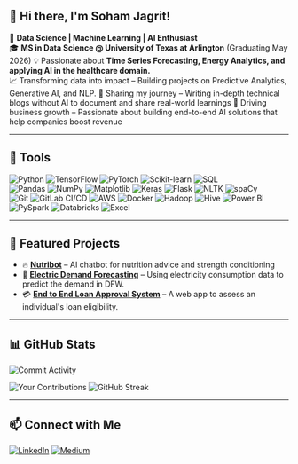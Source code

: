 ## 👋 Hi there, I'm Soham Jagrit!

🚀 **Data Science | Machine Learning | AI Enthusiast**  
🎓 **MS in Data Science @ University of Texas at Arlington** (Graduating May 2026) 
💡 Passionate about **Time Series Forecasting, Energy Analytics, and applying AI in the healthcare domain.**  
📈 Transforming data into impact – Building projects on Predictive Analytics, Generative AI, and NLP.
📝 Sharing my journey – Writing in-depth technical blogs without AI to document and share real-world learnings
💼 Driving business growth – Passionate about building end-to-end AI solutions that help companies boost revenue

---

## 🔧 Tools
![Python](https://img.shields.io/badge/Python-FFD43B?style=for-the-badge&logo=python&logoColor=blue) ![TensorFlow](https://img.shields.io/badge/TensorFlow-FF6F00?style=for-the-badge&logo=tensorflow&logoColor=white) ![PyTorch](https://img.shields.io/badge/PyTorch-EE4C2C?style=for-the-badge&logo=pytorch&logoColor=white) ![Scikit-learn](https://img.shields.io/badge/Scikit%20Learn-F7931E?style=for-the-badge&logo=scikit-learn&logoColor=white) ![SQL](https://img.shields.io/badge/SQL-4479A1?style=for-the-badge&logo=postgresql&logoColor=white)  
![Pandas](https://img.shields.io/badge/Pandas-150458?style=for-the-badge&logo=pandas&logoColor=white) ![NumPy](https://img.shields.io/badge/NumPy-013243?style=for-the-badge&logo=numpy&logoColor=white) ![Matplotlib](https://img.shields.io/badge/Matplotlib-11557C?style=for-the-badge&logo=plotly&logoColor=white) ![Keras](https://img.shields.io/badge/Keras-D00000?style=for-the-badge&logo=keras&logoColor=white) ![Flask](https://img.shields.io/badge/Flask-000000?style=for-the-badge&logo=flask&logoColor=white) ![NLTK](https://img.shields.io/badge/NLTK-006400?style=for-the-badge&logo=nltk&logoColor=white) ![spaCy](https://img.shields.io/badge/spaCy-09A3D5?style=for-the-badge&logo=spacy&logoColor=white)  
![Git](https://img.shields.io/badge/Git-F05032?style=for-the-badge&logo=git&logoColor=white) ![GitLab CI/CD](https://img.shields.io/badge/GitLab%20CI/CD-FCA121?style=for-the-badge&logo=gitlab&logoColor=white) ![AWS](https://img.shields.io/badge/AWS-232F3E?style=for-the-badge&logo=amazon-aws&logoColor=white) ![Docker](https://img.shields.io/badge/Docker-2496ED?style=for-the-badge&logo=docker&logoColor=white) ![Hadoop](https://img.shields.io/badge/Hadoop-66CCFF?style=for-the-badge&logo=apachehadoop&logoColor=black) ![Hive](https://img.shields.io/badge/Hive-FDEE21?style=for-the-badge&logo=apachehive&logoColor=black) ![Power BI](https://img.shields.io/badge/Power%20BI-F2C811?style=for-the-badge&logo=powerbi&logoColor=black) ![PySpark](https://img.shields.io/badge/PySpark-E25A1C?style=for-the-badge&logo=apachespark&logoColor=white) ![Databricks](https://img.shields.io/badge/Databricks-FF3621?style=for-the-badge&logo=databricks&logoColor=white) ![Excel](https://img.shields.io/badge/Excel-217346?style=for-the-badge&logo=microsoftexcel&logoColor=white)

---

## 📌 Featured Projects
- 🔥 **[Nutribot](https://github.com/soham-nikunj-jagrit/nutribot)** – AI chatbot for nutrition advice and strength conditioning 
- 🔄 **[Electric Demand Forecasting](https://github.com/soham-nikunj-jagrit/time-series-forecasting)** – Using electricity consumption data to predict the demand in DFW.  
- 💳 **[End to End Loan Approval System](https://github.com/soham-nikunj-jagrit/credit-score-prediction)** – A web app to assess an individual's loan eligibility.  

---

## 📊 GitHub Stats
![Commit Activity](https://github-readme-activity-graph.cyclic.app/graph?username=sohamjagrit&theme=github)

![Your Contributions](https://github-readme-stats.vercel.app/api?username=sohamjagrit&show_icons=true&hide_title=true)
![GitHub Streak](https://github-readme-streak-stats.herokuapp.com/?user=sohamjagrit&theme=radical)


---



## 📫 Connect with Me
[![LinkedIn](https://img.shields.io/badge/LinkedIn-0A66C2?style=for-the-badge&logo=linkedin&logoColor=white)](https://www.linkedin.com/in/sohamjagrit/)
[![Medium](https://img.shields.io/badge/Medium-000000?style=for-the-badge&logo=medium&logoColor=white)](https://medium.com/@sohamjagrit)

<!--
**sohamjagrit/sohamjagrit** is a ✨ _special_ ✨ repository because its `README.md` (this file) appears on your GitHub profile.

Here are some ideas to get you started:

- 🔭 I’m currently working on ...
- 🌱 I’m currently learning ...
- 👯 I’m looking to collaborate on ...
- 🤔 I’m looking for help with ...
- 💬 Ask me about ...
- 📫 How to reach me: ...
- 😄 Pronouns: ...
- ⚡ Fun fact: ...
-->
